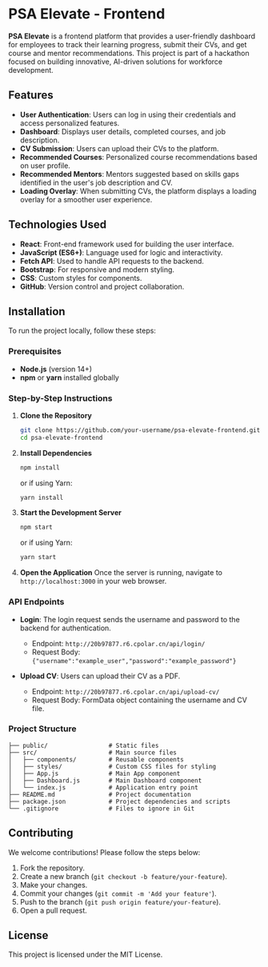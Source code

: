 # PSA Elevate - Frontend

**PSA Elevate** is a frontend platform that provides a user-friendly dashboard for employees to track their learning progress, submit their CVs, and get course and mentor recommendations. This project is part of a hackathon focused on building innovative, AI-driven solutions for workforce development.

## Features

- **User Authentication**: Users can log in using their credentials and access personalized features.
- **Dashboard**: Displays user details, completed courses, and job description.
- **CV Submission**: Users can upload their CVs to the platform.
- **Recommended Courses**: Personalized course recommendations based on user profile.
- **Recommended Mentors**: Mentors suggested based on skills gaps identified in the user's job description and CV.
- **Loading Overlay**: When submitting CVs, the platform displays a loading overlay for a smoother user experience.

## Technologies Used

- **React**: Front-end framework used for building the user interface.
- **JavaScript (ES6+)**: Language used for logic and interactivity.
- **Fetch API**: Used to handle API requests to the backend.
- **Bootstrap**: For responsive and modern styling.
- **CSS**: Custom styles for components.
- **GitHub**: Version control and project collaboration.

## Installation

To run the project locally, follow these steps:

### Prerequisites

- **Node.js** (version 14+)
- **npm** or **yarn** installed globally

### Step-by-Step Instructions

1. **Clone the Repository**
   ```bash
   git clone https://github.com/your-username/psa-elevate-frontend.git
   cd psa-elevate-frontend
   ```

2. **Install Dependencies**
   ```bash
   npm install
   ```
   or if using Yarn:
   ```bash
   yarn install
   ```

3. **Start the Development Server**
   ```bash
   npm start
   ```
   or if using Yarn:
   ```bash
   yarn start
   ```

4. **Open the Application**
   Once the server is running, navigate to `http://localhost:3000` in your web browser.

### API Endpoints

- **Login**: The login request sends the username and password to the backend for authentication.
  - Endpoint: `http://20b97877.r6.cpolar.cn/api/login/`
  - Request Body: `{"username":"example_user","password":"example_password"}`
  
- **Upload CV**: Users can upload their CV as a PDF.
  - Endpoint: `http://20b97877.r6.cpolar.cn/api/upload-cv/`
  - Request Body: FormData object containing the username and CV file.

### Project Structure

```
├── public/                 # Static files
├── src/                    # Main source files
│   ├── components/         # Reusable components
│   ├── styles/             # Custom CSS files for styling
│   ├── App.js              # Main App component
│   ├── Dashboard.js        # Main Dashboard component
│   └── index.js            # Application entry point
├── README.md               # Project documentation
├── package.json            # Project dependencies and scripts
└── .gitignore              # Files to ignore in Git
```

## Contributing

We welcome contributions! Please follow the steps below:

1. Fork the repository.
2. Create a new branch (`git checkout -b feature/your-feature`).
3. Make your changes.
4. Commit your changes (`git commit -m 'Add your feature'`).
5. Push to the branch (`git push origin feature/your-feature`).
6. Open a pull request.

## License

This project is licensed under the MIT License.
